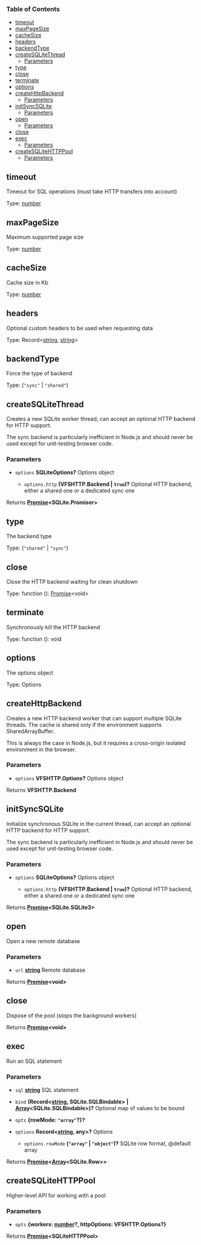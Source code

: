 <!-- Generated by documentation.js. Update this documentation by updating the source code. -->

### Table of Contents

*   [timeout][1]
*   [maxPageSize][2]
*   [cacheSize][3]
*   [headers][4]
*   [backendType][5]
*   [createSQLiteThread][6]
    *   [Parameters][7]
*   [type][8]
*   [close][9]
*   [terminate][10]
*   [options][11]
*   [createHttpBackend][12]
    *   [Parameters][13]
*   [initSyncSQLite][14]
    *   [Parameters][15]
*   [open][16]
    *   [Parameters][17]
*   [close][18]
*   [exec][19]
    *   [Parameters][20]
*   [createSQLiteHTTPPool][21]
    *   [Parameters][22]

## timeout

Timeout for SQL operations (must take HTTP transfers into account)

Type: [number][23]

## maxPageSize

Maximum supported page size

Type: [number][23]

## cacheSize

Cache size in Kb

Type: [number][23]

## headers

Optional custom headers to be used when requesting data

Type: Record<[string][24], [string][24]>

## backendType

Force the type of backend

Type: (`"sync"` | `"shared"`)

## createSQLiteThread

Creates a new SQLite worker thread, can accept an optional HTTP backend for HTTP support.

The sync backend is particularly inefficient in Node.js and should never be used except for unit-testing browser
code.

### Parameters

*   `options` **SQLiteOptions?** Options object

    *   `options.http` **(VFSHTTP.Backend | `true`)?** Optional HTTP backend, either a shared one or a dedicated sync one

Returns **[Promise][25]\<SQLite.Promiser>**&#x20;

## type

The backend type

Type: (`"shared"` | `"sync"`)

## close

Close the HTTP backend waiting for clean shutdown

Type: function (): [Promise][25]\<void>

## terminate

Synchronously kill the HTTP backend

Type: function (): void

## options

The options object

Type: Options

## createHttpBackend

Creates a new HTTP backend worker that can support multiple SQLite threads.
The cache is shared only if the environment supports SharedArrayBuffer.

This is always the case in Node.js, but it requires a cross-origin isolated
environment in the browser.

### Parameters

*   `options` **VFSHTTP.Options?** Options object

Returns **VFSHTTP.Backend**&#x20;

## initSyncSQLite

Initialize synchronous SQLite in the current thread, can accept an optional HTTP backend for HTTP support.

The sync backend is particularly inefficient in Node.js and should never be used except for unit-testing browser
code.

### Parameters

*   `options` **SQLiteOptions?** Options object

    *   `options.http` **(VFSHTTP.Backend | `true`)?** Optional HTTP backend, either a shared one or a dedicated sync one

Returns **[Promise][25]\<SQLite.SQLite3>**&#x20;

## open

Open a new remote database

### Parameters

*   `url` **[string][24]** Remote database

Returns **[Promise][25]\<void>**&#x20;

## close

Dispose of the pool (stops the background workers)

Returns **[Promise][25]\<void>**&#x20;

## exec

Run an SQL statement

### Parameters

*   `sql` **[string][24]** SQL statement
*   `bind` **(Record<[string][24], SQLite.SQLBindable> | [Array][26]\<SQLite.SQLBindable>)?** Optional map of values to be bound
*   `opts` **{rowMode: `"array"`?}?**&#x20;
*   `options` **Record<[string][24], any>?** Options

    *   `options.rowMode` **(`"array"` | `"object"`)?** SQLite row format, @default array

Returns **[Promise][25]<[Array][26]\<SQLite.Row>>**&#x20;

## createSQLiteHTTPPool

Higher-level API for working with a pool

### Parameters

*   `opts` **{workers: [number][23]?, httpOptions: VFSHTTP.Options?}**&#x20;

Returns **[Promise][25]\<SQLiteHTTPPool>**&#x20;

[1]: #timeout

[2]: #maxpagesize

[3]: #cachesize

[4]: #headers

[5]: #backendtype

[6]: #createsqlitethread

[7]: #parameters

[8]: #type

[9]: #close

[10]: #terminate

[11]: #options

[12]: #createhttpbackend

[13]: #parameters-1

[14]: #initsyncsqlite

[15]: #parameters-2

[16]: #open

[17]: #parameters-3

[18]: #close-1

[19]: #exec

[20]: #parameters-4

[21]: #createsqlitehttppool

[22]: #parameters-5

[23]: https://developer.mozilla.org/docs/Web/JavaScript/Reference/Global_Objects/Number

[24]: https://developer.mozilla.org/docs/Web/JavaScript/Reference/Global_Objects/String

[25]: https://developer.mozilla.org/docs/Web/JavaScript/Reference/Global_Objects/Promise

[26]: https://developer.mozilla.org/docs/Web/JavaScript/Reference/Global_Objects/Array
